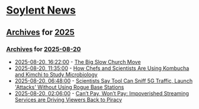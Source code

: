 # [Soylent News](../../../README.md)

## [Archives](../../index.md) for [2025](../index.md)

### [Archives](../../index.md) for [2025-08-20](index.md)

* [2025-08-20, 16:22:00](https://soylentnews.org/article.pl?sid=25/08/20/0132257&from=rss) - [The Big Slow Church Move](https://soylentnews.org/article.pl?sid=25/08/20/0132257&from=rss)
* [2025-08-20, 11:35:00](https://soylentnews.org/article.pl?sid=25/08/20/0125237&from=rss) - [How Chefs and Scientists Are Using Kombucha and Kimchi to Study Microbiology](https://soylentnews.org/article.pl?sid=25/08/20/0125237&from=rss)
* [2025-08-20, 06:48:00](https://soylentnews.org/article.pl?sid=25/08/19/1550241&from=rss) - [Scientists Say Tool Can Sniff 5G Traffic, Launch 'Attacks' Without Using Rogue Base Stations](https://soylentnews.org/article.pl?sid=25/08/19/1550241&from=rss)
* [2025-08-20, 02:06:00](https://soylentnews.org/article.pl?sid=25/08/19/1547232&from=rss) - [Can’t Pay, Won’t Pay: Impoverished Streaming Services are Driving Viewers Back to Piracy](https://soylentnews.org/article.pl?sid=25/08/19/1547232&from=rss)
